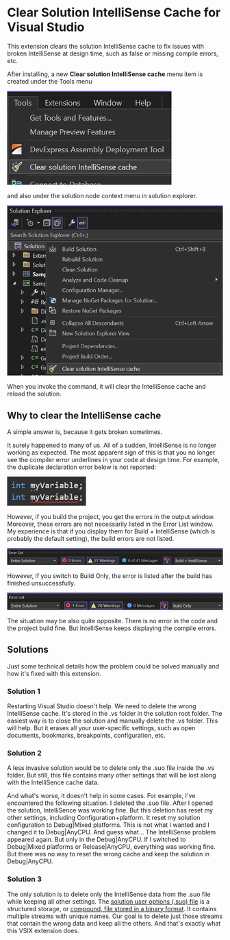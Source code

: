 # Clear Solution IntelliSense Cache for Visual Studio

This extension clears the solution IntelliSense cache to fix issues with broken IntelliSense at design time, such as false or missing compile errors, etc.

After installing, a new **Clear solution IntelliSense cache** menu item is created under the Tools menu

![](Graphics/clear_intellisense_tools_menu.png)

and also under the solution node context menu in solution explorer.

![](Graphics/clear_intellisense_solution_menu.png)

When you invoke the command, it will clear the IntelliSense cache and reload the solution.

## Why to clear the IntelliSense cache

A simple answer is, because it gets broken sometimes.

It surely happened to many of us. All of a sudden, IntelliSense is no longer working as expected. The most apparent sign of this is that you no longer see the compiler error underlines in your code at design time. For example, the duplicate declaration error below is not reported:

![](Graphics/clear_intellisense_csharp_error.png)

However, if you build the project, you get the errors in the output window. Moreover, these errors are not necessarily listed in the Error List window. My experience is that if you display them for Build + IntelliSense (which is probably the default setting), the build errors are not listed.

![](Graphics/clear_intellisense_error_list1.png)

However, if you switch to Build Only, the error is listed after the build has finished unsuccessfully.

![](Graphics/clear_intellisense_error_list2.png)

The situation may be also quite opposite. There is no error in the code and the project build fine. But IntelliSense keeps displaying the compile errors.

## Solutions

Just some technical details how the problem could be solved manually and how it's fixed with this extension.

### Solution 1
Restarting Visual Studio doesn't help. We need to delete the wrong IntelliSense cache. It's stored in the .vs folder in the solution root folder. The easiest way is to close the solution and manually delete the .vs folder. This will help. But it erases all your user-specific settings, such as open documents, bookmarks, breakpoints, configuration, etc.

### Solution 2
A less invasive solution would be to delete only the .suo file inside the .vs folder. But still, this file contains many other settings that will be lost along with the IntelliSence cache data. 

And what's worse, it doesn't help in some cases. For example, I've encountered the following situation. I deleted the .suo file. After I opened the solution, IntelliSence was working fine. But this deletion has reset my other settings, including Configuration+platform. It reset my solution configuration to Debug|Mixed platforms. This is not what I wanted and I changed it to Debug|AnyCPU. And guess what… The IntelliSense problem appeared again. But only in the  Debug|AnyCPU. If I switched to Debug|Mixed platforms or Release|AnyCPU, everything was working fine. But there was no way to reset the wrong cache and keep the solution in Debug|AnyCPU.

### Solution 3
The only solution is to delete only the IntelliSense data from the .suo file while keeping all other settings. The [solution user options (.suo) file](https://learn.microsoft.com/en-us/visualstudio/extensibility/internals/solution-user-options-dot-suo-file?view=vs-2022) is a structured storage, or [compound, file stored in a binary format](https://learn.microsoft.com/en-us/openspecs/windows_protocols/ms-cfb/53989ce4-7b05-4f8d-829b-d08d6148375b). It contains multiple streams with unique names. Our goal is to delete just those streams that contain the wrong data and keep all the others. And that's exactly what this VSIX extension does.
